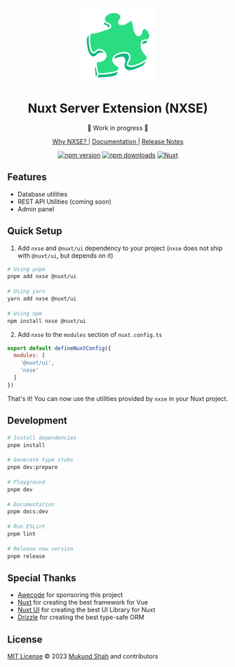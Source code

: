 <p align="center">
<img src="./docs/public/logo.svg" height="175">
</p>

<h1 align="center">Nuxt Server Extension (NXSE)</h1>

<p align="center"> 🚧 Work in progress 🚧 </p>

<p align="center">
<a href="https://nxse.vercel.app"> Why NXSE? </a> |
<a href="https://nxse.vercel.app"> Documentation </a> |
<a href="https://nxse.vercel.app"> Release Notes </a>
</p>

<p align="center">
<a href="https://npmjs.com/package/nxse"><img src="https://img.shields.io/npm/v/nxse?style=flat&colorA=1B3C4A&colorB=10B981" alt="npm version"></a>
<a href="https://npmjs.com/package/nxse"><img src="https://img.shields.io/npm/dm/nxse?style=flat&colorA=1B3C4A&colorB=10B981" alt="npm downloads"></a>
<a href=""><img alt="Nuxt" src="https://img.shields.io/badge/Nuxt-18181B?logo=nuxt.js"></a>
</p>

## Features

<!-- Highlight some of the features your module provide here -->
- Database utilities
- REST API Utilities (coming soon)
- Admin panel

## Quick Setup

1. Add `nxse` and `@nuxt/ui` dependency to your project (`nxse` does not ship with `@nuxt/ui`, but depends on it)

```bash
# Using pnpm
pnpm add nxse @nuxt/ui

# Using yarn
yarn add nxse @nuxt/ui

# Using npm
npm install nxse @nuxt/ui
```

2. Add `nxse` to the `modules` section of `nuxt.config.ts`

```js
export default defineNuxtConfig({
  modules: [
    '@nuxt/ui',
    'nxse'
  ]
})
```

That's it! You can now use the utilities provided by `nxse` in your Nuxt project.

## Development

```bash
# Install dependencies
pnpm install

# Generate type stubs
pnpm dev:prepare

# Playground
pnpm dev

# Documentation
pnpm docs:dev

# Run ESLint
pnpm lint

# Release new version
pnpm release
```

## Special Thanks

- [Awecode](https://awecode.com) for sponsoring this project
- [Nuxt](https://nuxt.com) for creating the best framework for Vue
- [Nuxt UI](https://ui.nuxt.com) for creating the best UI Library for Nuxt
- [Drizzle](https://orm.drizzle.com) for creating the best type-safe ORM

## License

[MIT License](./LICENSE) © 2023 [Mukund Shah](https://github.com/mukundshah) and contributors

